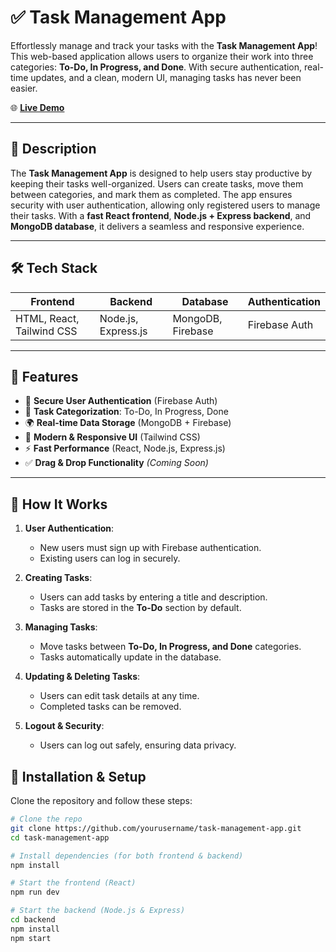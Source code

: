 # ✅ Task Management App

Effortlessly manage and track your tasks with the **Task Management App**! This web-based application allows users to organize their work into three categories: **To-Do, In Progress, and Done**. With secure authentication, real-time updates, and a clean, modern UI, managing tasks has never been easier.

🌐 **[Live Demo](https://mellow-gecko-1d0471.netlify.app/)**

---

## 📖 Description

The **Task Management App** is designed to help users stay productive by keeping their tasks well-organized. Users can create tasks, move them between categories, and mark them as completed. The app ensures security with user authentication, allowing only registered users to manage their tasks. With a **fast React frontend**, **Node.js + Express backend**, and **MongoDB database**, it delivers a seamless and responsive experience.

---

## 🛠️ Tech Stack

| Frontend | Backend | Database | Authentication |
|----------|---------|----------|----------------|
| HTML, React, Tailwind CSS | Node.js, Express.js | MongoDB, Firebase | Firebase Auth |

---

## 🚀 Features

- 🔐 **Secure User Authentication** (Firebase Auth)
- 📝 **Task Categorization**: To-Do, In Progress, Done
- 🌍 **Real-time Data Storage** (MongoDB + Firebase)
- 🎨 **Modern & Responsive UI** (Tailwind CSS)
- ⚡ **Fast Performance** (React, Node.js, Express.js)
- ✅ **Drag & Drop Functionality** _(Coming Soon)_

---

## 🔄 How It Works

1. **User Authentication**:  
   - New users must sign up with Firebase authentication.  
   - Existing users can log in securely.

2. **Creating Tasks**:  
   - Users can add tasks by entering a title and description.  
   - Tasks are stored in the **To-Do** section by default.

3. **Managing Tasks**:  
   - Move tasks between **To-Do, In Progress, and Done** categories.  
   - Tasks automatically update in the database.

4. **Updating & Deleting Tasks**:  
   - Users can edit task details at any time.  
   - Completed tasks can be removed.

5. **Logout & Security**:  
   - Users can log out safely, ensuring data privacy.  


## 🚀 Installation & Setup

Clone the repository and follow these steps:

```bash
# Clone the repo
git clone https://github.com/yourusername/task-management-app.git
cd task-management-app

# Install dependencies (for both frontend & backend)
npm install

# Start the frontend (React)
npm run dev

# Start the backend (Node.js & Express)
cd backend
npm install
npm start

